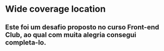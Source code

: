 <h1>Wide coverage location</h1>

<h2>Este foi um desafio proposto no curso Front-end Club, ao qual com muita alegria consegui completa-lo.</h2>

<img src="" alt="" />


